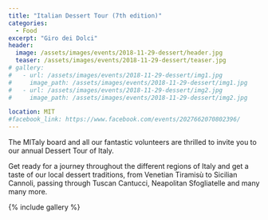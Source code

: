 ```yaml
---
title: "Italian Dessert Tour (7th edition)"
categories:
  - Food
excerpt: "Giro dei Dolci"
header:
  image: /assets/images/events/2018-11-29-dessert/header.jpg
  teaser: /assets/images/events/2018-11-29-dessert/teaser.jpg
# gallery:
#   - url: /assets/images/events/2018-11-29-dessert/img1.jpg
#     image_path: /assets/images/events/2018-11-29-dessert/img1.jpg
#   - url: /assets/images/events/2018-11-29-dessert/img2.jpg
#     image_path: /assets/images/events/2018-11-29-dessert/img2.jpg

location: MIT
#facebook_link: https://www.facebook.com/events/2027662070802396/
---
```

The MITaly board and all our fantastic volunteers are thrilled to invite you to our annual Dessert Tour of Italy.

Get ready for a journey throughout the different regions of Italy and get a taste of our local dessert traditions, from Venetian Tiramisù to Sicilian Cannoli, passing through Tuscan Cantucci, Neapolitan Sfogliatelle and many many more.

{% include gallery %}
